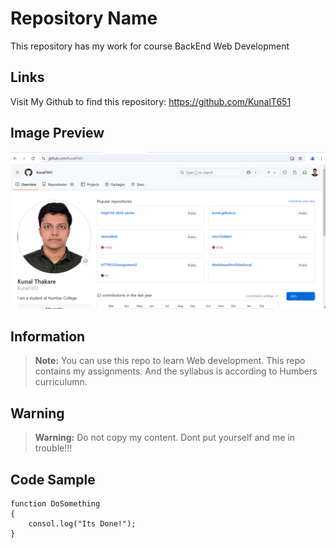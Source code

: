 # Repository Name

This repository has my work for course BackEnd Web Development

## Links
Visit My Github to find this repository: https://github.com/KunalT651

## Image Preview
![Look at my repo](KunalsRepo.png)

## Information
> **Note:** You can use this repo to learn Web development. This repo contains my assignments. And the syllabus is according to Humbers curriculumn.

## Warning
> **Warning:** Do not copy my content. Dont put yourself and me in trouble!!!

## Code Sample
```javascrit
function DoSomething
{
    consol.log("Its Done!");
}
